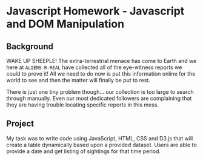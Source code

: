 # Javascript Homework - Javascript and DOM Manipulation

## Background 

WAKE UP SHEEPLE! The extra-terrestrial menace has come to Earth and we here at `ALIENS-R-REAL` have collected all of the eye-witness reports we could to prove it! All we need to do now is put this information online for the world to see and then the matter will finally be put to rest.

There is just one tiny problem though... our collection is too large to search through manually. Even our most dedicated followers are complaining that they are having trouble locating specific reports in this mess.


## Project
My task was to write code using JavaScript, HTML, CSS and D3.js that will create a table dynamically based upon a provided dataset. Users are able to provide a date and get listing of sightings for that time period.
